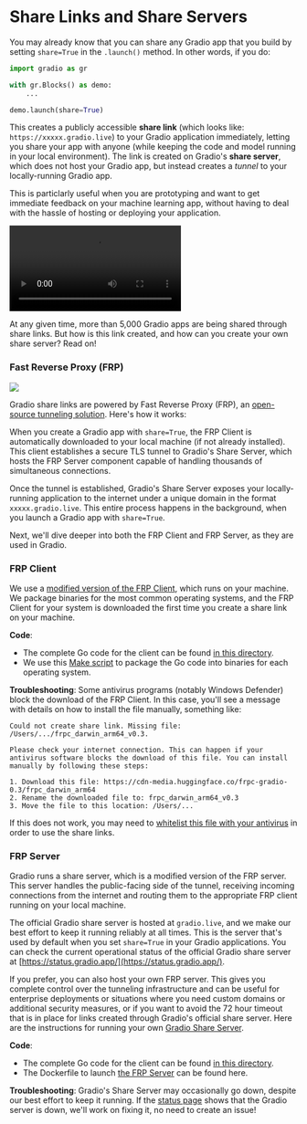 # Share Links and Share Servers

You may already know that you can share any Gradio app that you build by setting `share=True` in the `.launch()` method. In other words, if you do:

```py
import gradio as gr

with gr.Blocks() as demo:
    ...

demo.launch(share=True)
```

This creates a publicly accessible **share link** (which looks like: `https://xxxxx.gradio.live`) to your Gradio application immediately, letting you share your app with anyone (while keeping the code and model running in your local environment). The link is created on Gradio's **share server**, which does not host your Gradio app, but instead creates a _tunnel_ to your locally-running Gradio app.

This is particlarly useful when you are prototyping and want to get immediate feedback on your machine learning app, without having to deal with the hassle of hosting or deploying your application.

<video controls>
  <source src="https://huggingface.co/datasets/huggingface/documentation-images/resolve/main/gradio-guides/share-links.mov" type="video/mp4">
</video>

At any given time, more than 5,000 Gradio apps are being shared through share links. But how is this link created, and how can you create your own share server? Read on!

### Fast Reverse Proxy (FRP)

![](https://huggingface.co/datasets/huggingface/documentation-images/resolve/main/gradio-guides/frp-gradio-diagram.svg)

Gradio share links are powered by Fast Reverse Proxy (FRP), an [open-source tunneling solution](https://github.com/huggingface/frp). Here's how it works:

When you create a Gradio app with `share=True`, the FRP Client is automatically downloaded to your local machine (if not already installed). This client establishes a secure TLS tunnel to Gradio's Share Server, which hosts the FRP Server component capable of handling thousands of simultaneous connections.

Once the tunnel is established, Gradio's Share Server exposes your locally-running application to the internet under a unique domain in the format `xxxxx.gradio.live`. This entire process happens in the background, when you launch a Gradio app with `share=True`.

Next, we'll dive deeper into both the FRP Client and FRP Server, as they are used in Gradio.

### FRP Client

We use a [modified version of the FRP Client](https://github.com/huggingface/frp/tree/tls/client), which runs on your machine. We package binaries for the most common operating systems, and the FRP Client for your system is downloaded the first time you create a share link on your machine.

**Code**:

- The complete Go code for the client can be found [in this directory](https://github.com/huggingface/frp/tree/tls/client).
- We use this [Make script](https://github.com/huggingface/frp/blob/tls/Makefile) to package the Go code into binaries for each operating system.

**Troubleshooting**: Some antivirus programs (notably Windows Defender) block the download of the FRP Client. In this case, you'll see a message with details on how to install the file manually, something like:

```
Could not create share link. Missing file: /Users/.../frpc_darwin_arm64_v0.3.

Please check your internet connection. This can happen if your antivirus software blocks the download of this file. You can install manually by following these steps:

1. Download this file: https://cdn-media.huggingface.co/frpc-gradio-0.3/frpc_darwin_arm64
2. Rename the downloaded file to: frpc_darwin_arm64_v0.3
3. Move the file to this location: /Users/...
```

If this does not work, you may need to [whitelist this file with your antivirus](https://www.makeuseof.com/how-to-whitelist-files-windows-defender/) in order to use the share links.

### FRP Server

Gradio runs a share server, which is a modified version of the FRP server. This server handles the public-facing side of the tunnel, receiving incoming connections from the internet and routing them to the appropriate FRP client running on your local machine.

The official Gradio share server is hosted at `gradio.live`, and we make our best effort to keep it running reliably at all times. This is the server that's used by default when you set `share=True` in your Gradio applications. You can check the current operational status of the official Gradio share server at [https://status.gradio.app/](https://status.gradio.app/).

If you prefer, you can also host your own FRP server. This gives you complete control over the tunneling infrastructure and can be useful for enterprise deployments or situations where you need custom domains or additional security measures, or if you want to avoid the 72 hour timeout that is in place for links created through Gradio's official share server. Here are the instructions for running your own [Gradio Share Server](https://github.com/huggingface/frp?tab=readme-ov-file#why-run-your-own-share-server).

**Code**:

- The complete Go code for the client can be found [in this directory](https://github.com/huggingface/frp/tree/dev/server).
- The Dockerfile to launch [the FRP Server](https://github.com/huggingface/frp/blob/dev/dockerfiles/Dockerfile-for-frps) can be found here.

**Troubleshooting**: Gradio's Share Server may occasionally go down, despite our best effort to keep it running. If the [status page](https://status.gradio.app/) shows that the Gradio server is down, we'll work on fixing it, no need to create an issue!
